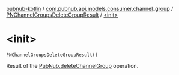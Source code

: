 [pubnub-kotlin](../../index.md) / [com.pubnub.api.models.consumer.channel_group](../index.md) / [PNChannelGroupsDeleteGroupResult](index.md) / [&lt;init&gt;](./-init-.md)

# &lt;init&gt;

`PNChannelGroupsDeleteGroupResult()`

Result of the [PubNub.deleteChannelGroup](../../com.pubnub.api/-pub-nub/delete-channel-group.md) operation.


